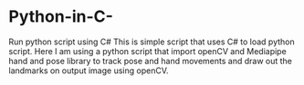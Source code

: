 # Python-in-C-
Run python script using C#
This is simple script that uses C# to load python script. Here I am using a python script that import openCV and Mediapipe hand and pose library to track pose and hand movements and draw out the landmarks on output image using openCV.
